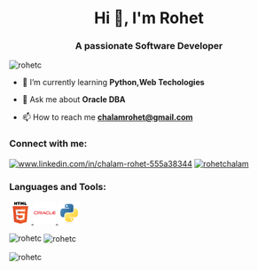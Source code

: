 <h1 align="center">Hi 👋, I'm Rohet</h1>
<h3 align="center">A passionate Software Developer</h3>

<p align="left"> <img src="https://komarev.com/ghpvc/?username=rohetc&label=Profile%20views&color=0e75b6&style=flat" alt="rohetc" /> </p>

- 🌱 I’m currently learning **Python,Web Techologies**

- 💬 Ask me about **Oracle DBA**

- 📫 How to reach me **chalamrohet@gmail.com**

<h3 align="left">Connect with me:</h3>
<p align="left">
<a href="https://linkedin.com/in/www.linkedin.com/in/chalam-rohet-555a38344" target="blank"><img align="center" src="https://raw.githubusercontent.com/rahuldkjain/github-profile-readme-generator/master/src/images/icons/Social/linked-in-alt.svg" alt="www.linkedin.com/in/chalam-rohet-555a38344" height="30" width="40" /></a>
<a href="https://instagram.com/rohetchalam" target="blank"><img align="center" src="https://raw.githubusercontent.com/rahuldkjain/github-profile-readme-generator/master/src/images/icons/Social/instagram.svg" alt="rohetchalam" height="30" width="40" /></a>
</p>

<h3 align="left">Languages and Tools:</h3>
<p align="left"> <a href="https://www.w3.org/html/" target="_blank" rel="noreferrer"> <img src="https://raw.githubusercontent.com/devicons/devicon/master/icons/html5/html5-original-wordmark.svg" alt="html5" width="40" height="40"/> </a> <a href="https://www.oracle.com/" target="_blank" rel="noreferrer"> <img src="https://raw.githubusercontent.com/devicons/devicon/master/icons/oracle/oracle-original.svg" alt="oracle" width="40" height="40"/> </a> <a href="https://www.python.org" target="_blank" rel="noreferrer"> <img src="https://raw.githubusercontent.com/devicons/devicon/master/icons/python/python-original.svg" alt="python" width="40" height="40"/> </a> </p>

<p><img align="left" src="https://github-readme-stats.vercel.app/api/top-langs?username=rohetc&show_icons=true&locale=en&layout=compact" alt="rohetc" /></p>

<p>&nbsp;<img align="center" src="https://github-readme-stats.vercel.app/api?username=rohetc&show_icons=true&locale=en" alt="rohetc" /></p>

<p><img align="center" src="https://github-readme-streak-stats.herokuapp.com/?user=rohetc&" alt="rohetc" /></p>
